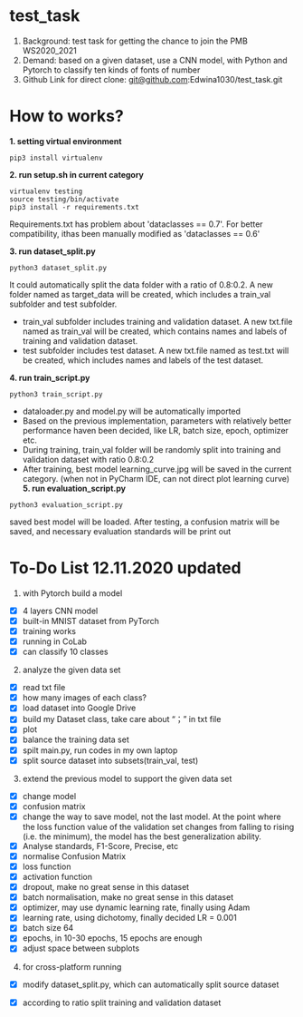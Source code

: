# test_task
1. Background: test task for getting the chance to join the PMB WS2020_2021
2. Demand: based on a given dataset, use a CNN model, with Python and Pytorch to classify ten kinds of fonts of number
3. Github Link for direct clone: git@github.com:Edwina1030/test_task.git

# How to works?
**1. setting virtual environment**
```
pip3 install virtualenv
```
**2. run setup.sh in current category**
```
virtualenv testing
source testing/bin/activate
pip3 install -r requirements.txt
```
Requirements.txt has problem about 'dataclasses == 0.7'. For better compatibility, ithas been manually modified as 'dataclasses == 0.6'

**3. run dataset_split.py**
```
python3 dataset_split.py
```
It could automatically split the data folder with a ratio of 0.8:0.2. A new folder named as target_data will be created, which includes a train_val subfolder and test subfolder.
- train_val subfolder includes training and validation dataset. A new txt.file named as train_val will be created, which contains names and labels of training and validation dataset.
- test subfolder includes test dataset. A new txt.file named as test.txt will be created, which includes names and labels of the test dataset.

**4. run train_script.py**
```
python3 train_script.py
```
- dataloader.py and model.py will be automatically imported 
- Based on the previous implementation, parameters with relatively better performance haven been decided, like LR, batch size, epoch, optimizer etc. 
- During training, train_val folder will be randomly split into training and validation dataset with ratio 0.8:0.2
- After training, best model learning_curve.jpg will be saved in the current category. (when not in PyCharm IDE, can not direct plot learning curve)
**5. run evaluation_script.py**
```
python3 evaluation_script.py
```
saved best model will be loaded. After testing, a confusion matrix will be saved, and necessary evaluation standards will be print out


# To-Do List 12.11.2020 updated
1. with Pytorch build a model
* [x] 4 layers CNN model
* [x] built-in MNIST dataset from PyTorch
* [x] training works
* [x] running in CoLab
* [x] can classify 10 classes 

2. analyze the given data set
* [x] read txt file 
* [x] how many images of each class?
* [x] load dataset into Google Drive
* [x] build my Dataset class, take care about “；” in txt file
* [x] plot
* [x] balance the training data set
* [x] spilt main.py, run codes in my own laptop
* [x] split source dataset into subsets(train_val, test)

3. extend the previous model to support the given data set
* [x] change model 
* [x] confusion matrix
* [x] change the way to save model, not the last model. At the point where the loss function value of the validation set changes from falling to rising (i.e. the minimum), the model has the best generalization ability.
* [x] Analyse standards, F1-Score, Precise, etc
* [x] normalise Confusion Matrix
* [x] loss function
* [x] activation function
* [x] dropout, make no great sense in this dataset
* [x] batch normalisation, make no great sense in this dataset
* [x] optimizer, may use dynamic learning rate, finally using Adam
* [x] learning rate, using dichotomy, finally decided LR = 0.001
* [x] batch size 64
* [x] epochs, in 10-30 epochs, 15 epochs are enough
* [x] adjust space between subplots 

4. for cross-platform running
* [x] modify dataset_split.py, which can automatically split source dataset
* [x] according to ratio split training and validation dataset


